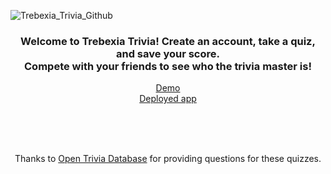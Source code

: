 ![Trebexia_Trivia_Github](https://user-images.githubusercontent.com/81888562/153593042-aec5b750-f3b0-4740-bd57-f56594e14b9d.png)
<h3 align="center">Welcome to Trebexia Trivia! Create an account, take a quiz, and save your score. 
<br/>
Compete with your friends to see who the trivia master is!</h3>

<p align="center">
  <a href="https://youtu.be/7oI2gfpg2tk"> Demo </a>
  <br/>
  <a href="https://trebexia.herokuapp.com/"> Deployed app </a> 
</p>
<br/><br/><br/>
<p align="center">
  Thanks to <a href="https://opentdb.com/">Open Trivia Database</a> for providing questions for these quizzes.
</p>
